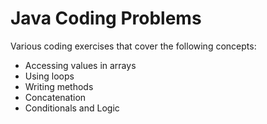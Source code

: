 # Java Coding Problems
Various coding exercises that cover the following concepts:
* Accessing values in arrays
* Using loops
* Writing methods
* Concatenation
* Conditionals and Logic
